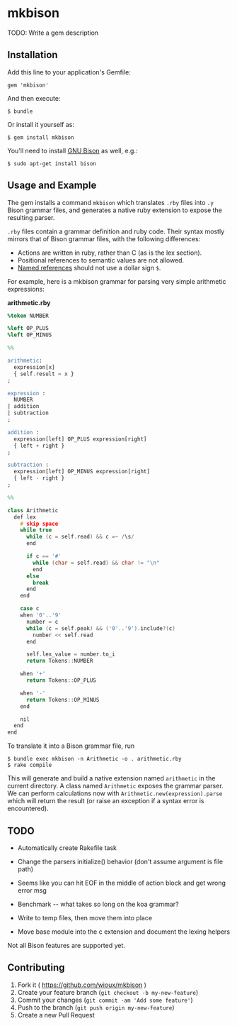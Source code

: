 # mkbison

TODO: Write a gem description

## Installation

Add this line to your application's Gemfile:

    gem 'mkbison'

And then execute:

    $ bundle

Or install it yourself as:

    $ gem install mkbison

You'll need to install [GNU Bison](https://www.gnu.org/software/bison/) as well, e.g.:

    $ sudo apt-get install bison

## Usage and Example

The gem installs a command `mkbison` which translates `.rby` files into `.y` Bison grammar files, and generates a native ruby extension to expose the resulting parser.

`.rby` files contain a grammar definition and ruby code. Their syntax mostly mirrors that of Bison grammar files, with the following differences:

   * Actions are written in ruby, rather than C (as is the lex section).
   * Positional references to semantic values are not allowed.
   * [Named references](http://www.gnu.org/software/bison/manual/html_node/Named-References.html) should not use a dollar sign `$`.

For example, here is a mkbison grammar for parsing very simple arithmetic expressions:

**arithmetic.rby**
```yacc
%token NUMBER

%left OP_PLUS
%left OP_MINUS

%%

arithmetic:
  expression[x]
  { self.result = x }
;

expression :
  NUMBER
| addition
| subtraction
;

addition :
  expression[left] OP_PLUS expression[right]
  { left + right }
;

subtraction :
  expression[left] OP_MINUS expression[right]
  { left - right }
;

%%

class Arithmetic
  def lex
    # skip space
    while true
      while (c = self.read) && c =~ /\s/
      end

      if c == '#'
        while (char = self.read) && char != "\n"
        end
      else
        break
      end
    end

    case c
    when '0'..'9'
      number = c
      while (c = self.peak) && ('0'..'9').include?(c)
        number << self.read
      end

      self.lex_value = number.to_i
      return Tokens::NUMBER

    when '+'
      return Tokens::OP_PLUS

    when '-'
      return Tokens::OP_MINUS
    end

    nil
  end
end
```

To translate it into a Bison grammar file, run

    $ bundle exec mkbison -n Arithmetic -o . arithmetic.rby
    $ rake compile

This will generate and build a native extension named `arithmetic` in the current directory. A class named `Arithmetic` exposes the grammar parser. We can perform calculations now with `Arithmetic.new(expression).parse` which will return the result (or raise an exception if a syntax error is encountered).

## TODO
  * Automatically create Rakefile task
  * Change the parsers initialize() behavior (don't assume argument is file path)

  * Seems like you can hit EOF in the middle of action block and get wrong error msg
  * Benchmark -- what takes so long on the koa grammar?
  * Write to temp files, then move them into place
  * Move base module into the c extension and document the lexing helpers

Not all Bison features are supported yet.

## Contributing

1. Fork it ( https://github.com/wioux/mkbison )
2. Create your feature branch (`git checkout -b my-new-feature`)
3. Commit your changes (`git commit -am 'Add some feature'`)
4. Push to the branch (`git push origin my-new-feature`)
5. Create a new Pull Request

